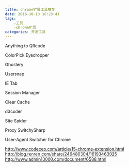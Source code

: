 ```yaml
---
title: chrome扩展工具推荐
date: 2016-10-13 10:28:41
tags:
    -工具
    -chrome扩展
categories: 开发工具
---
```



Anything to QRcode 

ColorPick Eyedropper

Ghostery

Usersnap

IE Tab

Session Manager

Clear Cache

d3coder

Site Spider

Proxy SwitchySharp

User-Agent Switcher for Chrome


http://www.codeceo.com/article/15-chrome-extension.html
http://blog.renren.com/share/246480304/16193463025
http://www.admin10000.com/document/6588.html



